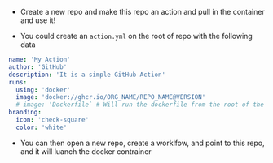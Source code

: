 - Create a new repo and make this repo an action and pull in the container and use it!

- You could create an `action.yml` on the root of repo with the following data

```yml
name: 'My Action'
author: 'GitHub'
description: 'It is a simple GitHub Action'
runs:
  using: 'docker'
  image: 'docker://ghcr.io/ORG_NAME/REPO_NAME@VERSION'
  # image: 'Dockerfile` # Will run the dockerfile from the root of the repo and not pull it like from above
branding:
  icon: 'check-square'
  color: 'white'
```

- You can then open a new repo, create a worklfow, and point to this repo, and it will luanch the docker contrainer